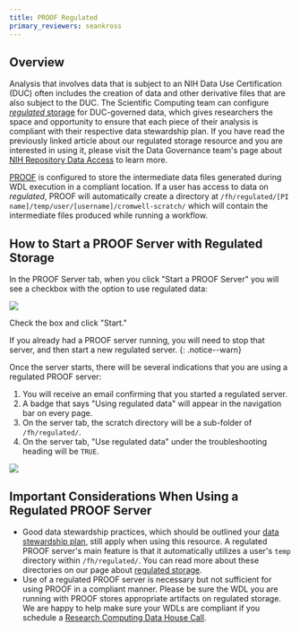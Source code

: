 ```yaml
---
title: PROOF Regulated
primary_reviewers: seankross
---
```


## Overview

Analysis that involves data that is subject to an NIH Data Use Certification (DUC)
often includes the creation of data and other derivative files that are also
subject to the DUC. The Scientific Computing team can configure
[*regulated* storage][wiki-reg] for DUC-governed data, which gives researchers
the space and opportunity to ensure that each piece of their analysis is
compliant with their respective data stewardship plan. If you have read the
previously linked article about our regulated storage resource and you are
interested in using it, please visit the Data Governance team's page about
[NIH Repository Data Access][ocdodg-nihrda] to learn more.

[PROOF][how-to-proof] is configured to store the intermediate data files
generated during WDL execution in a compliant location. If a user has access
to data on *regulated*, PROOF will automatically create a directory at
`/fh/regulated/[PI name]/temp/user/[username]/cromwell-scratch/`
which will contain the intermediate files produced while running a workflow.

## How to Start a PROOF Server with Regulated Storage

In the PROOF Server tab, when you click "Start a PROOF Server" you will see a
checkbox with the option to use regulated data:

![](/datascience/assets/proof/start-proof-reg-server.png)

Check the box and click "Start."

If you already had a PROOF server running, you will need to stop that server, and then start a new regulated server.
{: .notice--warn}

Once the server starts, there will be several indications that you are using a
regulated PROOF server:

1. You will receive an email confirming that you started a regulated server.
2. A badge that says "Using regulated data" will appear in the navigation bar
on every page.
3. On the server tab, the scratch directory will be a sub-folder of
`/fh/regulated/`.
4. On the server tab, "Use regulated data" under the troubleshooting heading
will be `TRUE`.

![](/datascience/assets/proof/proof-reg-server-page.png)

## Important Considerations When Using a Regulated PROOF Server

- Good data stewardship practices, which should be outlined your
[data stewardship plan][ocdodg-nihrda], still apply when using this resource.
A regulated PROOF server's main feature is that it automatically utilizes a user's
`temp` directory within `/fh/regulated/`. You can read more about these directories on our page about
[regulated storage][wiki-reg].
- Use of a regulated PROOF server is necessary but not sufficient for using
PROOF in a compliant manner. Please be sure the WDL you are running with PROOF
stores appropriate artifacts on regulated storage. We are happy to help make
sure your WDLs are compliant if you schedule a
[Research Computing Data House Call][dhc].

<!--- Always keep this block of links at the bottom --->
[wiki-reg]: /scicomputing/store_regulated
[how-to-proof]: /datademos/proof-how-to
[dhc]: https://ocdo.fredhutch.org/programs/dhc.html
[dg-centernet]: https://centernet.fredhutch.org/u/data-science-lab/data-governance.html
[ocdodg-nihrda]: https://centernet.fredhutch.org/u/data-science-lab/data-governance/data-access-request-data-use-certification-agreement.html